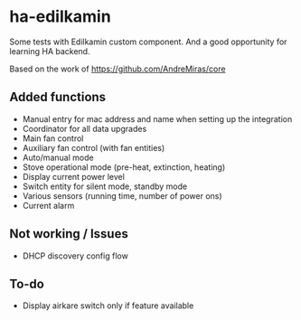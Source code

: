 # ha-edilkamin

Some tests with Edilkamin custom component. And a good opportunity for learning HA backend.

Based on the work of https://github.com/AndreMiras/core

## Added functions 

- Manual entry for mac address and name when setting up the integration
- Coordinator for all data upgrades
- Main fan control
- Auxiliary fan control (with fan entities)
- Auto/manual mode
- Stove operational mode (pre-heat, extinction, heating)
- Display current power level
- Switch entity for silent mode, standby mode
- Various sensors (running time, number of power ons)
- Current alarm

## Not working / Issues

- DHCP discovery config flow

## To-do

- Display airkare switch only if feature available
